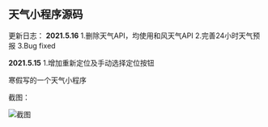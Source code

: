 ## 天气小程序源码

更新日志：
**2021.5.16**
1.删除天气API，均使用和风天气API
2.完善24小时天气预报
3.Bug fixed

**2021.5.15**
1.增加重新定位及手动选择定位按钮


寒假写的一个天气小程序

截图：

![截图](https://cdn.jsdelivr.net/gh/Revincx/wechat-miniappp-weather@main/screenshot.png)

